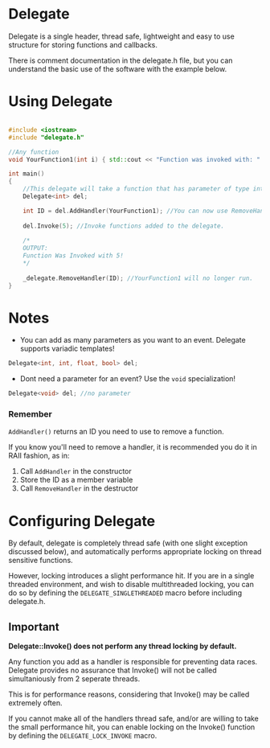 # Delegate

Delegate is a single header, thread safe, lightweight and easy to use structure for storing functions and callbacks.

There is comment documentation in the delegate.h file, but you can understand the basic use of the software with the example below.

# Using Delegate

``` C++

#include <iostream>
#include "delegate.h"

//Any function
void YourFunction1(int i) { std::cout << "Function was invoked with: " << i << '\n'; }

int main()
{
	//This delegate will take a function that has parameter of type int. 
	Delegate<int> del; 

	int ID = del.AddHandler(YourFunction1); //You can now use RemoveHandler(ID) to remove this.
  
	del.Invoke(5); //Invoke functions added to the delegate.
	
	/* 
	OUTPUT:
	Function Was Invoked with 5!
	*/
	
	_delegate.RemoveHandler(ID); //YourFunction1 will no longer run.
}
```
# Notes
- You can add as many parameters as you want to an event. Delegate supports variadic templates!
```cpp
Delegate<int, int, float, bool> del;
```
- Dont need a parameter for an event? Use the `void` specialization!
```cpp
Delegate<void> del; //no parameter
```
### Remember
`AddHandler()` returns an ID you need to use to remove a function.

If you know you'll need to remove a handler, it is recommended you do it in RAII fashion, as in:
1. Call `AddHandler` in the constructor
2. Store the ID as a member variable
3. Call `RemoveHandler` in the destructor

# Configuring Delegate
By default, delegate is completely thread safe (with one slight exception discussed below), and automatically performs appropriate locking on thread sensitive functions.

However, locking introduces a slight performance hit. If you are in a single threaded environment, and wish to disable multithreaded locking, you can do so
by defining the `DELEGATE_SINGLETHREADED` macro before including delegate.h.

## Important

**Delegate::Invoke() does not perform any thread locking by default.**

Any function you add as a handler is responsible for preventing data races. Delegate provides no assurance that Invoke() will not be called
simultaniously from 2 seperate threads.

This is for performance reasons, considering that Invoke() may be called extremely often.

If you cannot make all of the handlers thread safe, and/or are willing to take the small performance hit, you can enable 
locking on the Invoke() function by defining the `DELEGATE_LOCK_INVOKE` macro.
